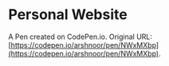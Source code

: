 # Personal Website

A Pen created on CodePen.io. Original URL: [https://codepen.io/arshnoor/pen/NWxMXbp](https://codepen.io/arshnoor/pen/NWxMXbp).




